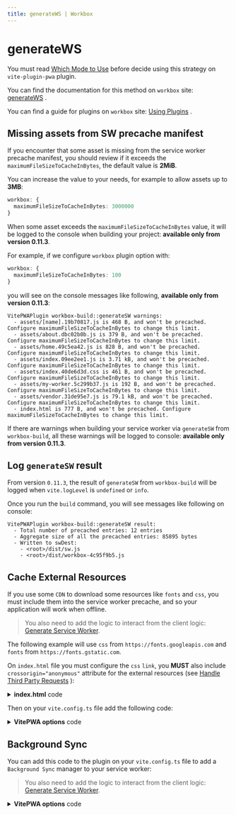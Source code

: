 ```yaml
---
title: generateWS | Workbox
---
```


# generateWS

You must read [Which Mode to Use](https://developers.google.com/web/tools/workbox/modules/workbox-build#which_mode_to_use) <outbound-link />
before decide using this strategy on `vite-plugin-pwa` plugin.

You can find the documentation for this method on `workbox` site: [generateWS](https://developers.google.com/web/tools/workbox/reference-docs/latest/module-workbox-build#.generateSW) <outbound-link />.

You can find a guide for plugins on `workbox` site: [Using Plugins](https://developers.google.com/web/tools/workbox/guides/using-plugins) <outbound-link />.

## Missing assets from SW precache manifest

If you encounter that some asset is missing from the service worker precache manifest, you should review if it exceeds the
`maximumFileSizeToCacheInBytes`, the default value is **2MiB**.

You can increase the value to your needs, for example to allow assets up to **3MB**:
```ts
workbox: {
  maximumFileSizeToCacheInBytes: 3000000  
}
```

When some asset exceeds the `maximumFileSizeToCacheInBytes` value, it will be logged to the console when building
your project: **available only from version 0.11.3**.

For example, if we configure `workbox` plugin option with:
```ts
workbox: {
  maximumFileSizeToCacheInBytes: 100  
}
```

you will see on the console messages like following, **available only from version 0.11.3**:

```shell
VitePWAPlugin workbox-build::generateSW warnings:
  - assets/[name].19b70817.js is 468 B, and won't be precached. Configure maximumFileSizeToCacheInBytes to change this limit.
  - assets/about.dbc02b0b.js is 379 B, and won't be precached. Configure maximumFileSizeToCacheInBytes to change this limit.
  - assets/home.49c5ea42.js is 828 B, and won't be precached. Configure maximumFileSizeToCacheInBytes to change this limit.
  - assets/index.09ee2ee1.js is 3.71 kB, and won't be precached. Configure maximumFileSizeToCacheInBytes to change this limit.
  - assets/index.40de6d3d.css is 461 B, and won't be precached. Configure maximumFileSizeToCacheInBytes to change this limit.
  - assets/my-worker.5c299b37.js is 192 B, and won't be precached. Configure maximumFileSizeToCacheInBytes to change this limit.
  - assets/vendor.31de95e7.js is 79.1 kB, and won't be precached. Configure maximumFileSizeToCacheInBytes to change this limit.
  - index.html is 777 B, and won't be precached. Configure maximumFileSizeToCacheInBytes to change this limit.
```

If there are warnings when building your service worker via `generateSW` from `workbox-build`, all these warnings
will be logged to console: **available only from version 0.11.3**.

## Log `generateSW` result

From version `0.11.3`, the result of `generateSW` from `workbox-build` will be logged when `vite.logLevel` is `undefined`
or `info`.

Once you run the `build` command, you will see messages like following on console:
```shell
VitePWAPlugin workbox-build::generateSW result:
  - Total number of precached entries: 12 entries
  - Aggregate size of all the precached entries: 85895 bytes
  - Written to swDest:
    - <root>/dist/sw.js
    - <root>/dist/workbox-4c95f9b5.js
```

## Cache External Resources

If you use some `CDN` to download some resources like `fonts` and `css`, you must include them into the service worker
precache, and so your application will work when offline.

> You also need to add the logic to interact from the client logic: [Generate Service Worker](/guide/generate.html).

The following example will use `css` from `https://fonts.googleapis.com` and `fonts` from `https://fonts.gstatic.com`.

On `index.html` file you must configure the `css` `link`, you **MUST** also include `crossorigin="anonymous"` attribute
for the external resources 
(see [Handle Third Party Requests](https://developers.google.com/web/tools/workbox/guides/handle-third-party-requests) <outbound-link />):

<details>
  <summary><strong>index.html</strong> code</summary>

```html
<head>
  <link rel="dns-prefetch" href="https://fonts.googleapis.com">
  <link rel="dns-prefetch" href="https://fonts.gstatic.com">
  <link rel="preconnect" crossorigin="anonymous" href="https://fonts.googleapis.com">
  <link rel="preconnect" crossorigin="anonymous" href="https://fonts.gstatic.com">
  <link rel="stylesheet" crossorigin="anonymous" href="https://fonts.googleapis.com/css2?family=Fira+Code&display=swap" />
</head>
```
</details>

Then on your `vite.config.ts` file add the following code:

<details>
  <summary><strong>VitePWA options</strong> code</summary>

```ts
VitePWA({
  workbox: {
    runtimeCaching: [
      {
        urlPattern: /^https:\/\/fonts\.googleapis\.com\/.*/i,
        handler: 'CacheFirst',
        options: {
          cacheName: 'google-fonts-cache',
          expiration: {
            maxEntries: 10,
            maxAgeSeconds: 60 * 60 * 24 * 365 // <== 365 days
          },
          cacheableResponse: {
            statuses: [0, 200]
          }
        }
      },
      {
        urlPattern: /^https:\/\/fonts\.gstatic\.com\/.*/i,
        handler: 'CacheFirst',
        options: {
          cacheName: 'gstatic-fonts-cache',
          expiration: {
            maxEntries: 10,
            maxAgeSeconds: 60 * 60 * 24 * 365 // <== 365 days
          },
          cacheableResponse: {
            statuses: [0, 200]
          },
        }
      }
    ]
  }
})  
```
</details>

## Background Sync

You can add this code to the plugin on your `vite.config.ts` file to add a `Background Sync` manager to your service worker:

> You also need to add the logic to interact from the client logic: [Generate Service Worker](/guide/generate.html).

<details>
  <summary><strong>VitePWA options</strong> code</summary>

```ts
VitePWA({
  workbox: {
    runtimeCaching: [{
      handler: 'NetworkOnly',
      urlPattern: /\/api\/.*\/*.json/,
      method: 'POST',
      options: {
        backgroundSync: {
          name: 'myQueueName',
          options: {
            maxRetentionTime: 24 * 60
          }
        }
      }
    }]
  }
})
```
</details>
